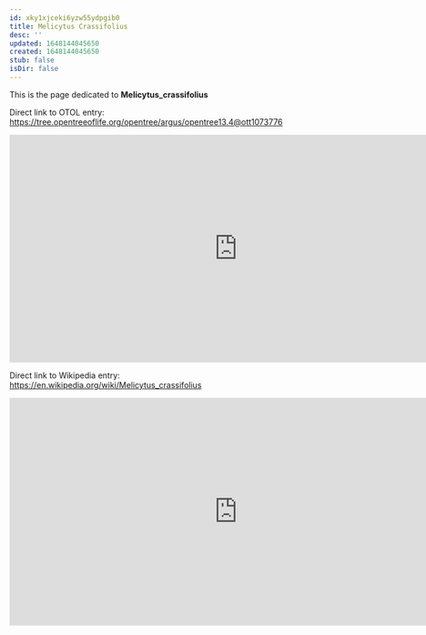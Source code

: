 ```yaml
---
id: xky1xjceki6yzw55ydpgib0
title: Melicytus Crassifolius
desc: ''
updated: 1648144045650
created: 1648144045650
stub: false
isDir: false
---
```

This is the page dedicated to **Melicytus_crassifolius**


Direct link to OTOL entry: https://tree.opentreeoflife.org/opentree/argus/opentree13.4@ott1073776



<html>
    <body>
    <iframe src="https://tree.opentreeoflife.org/opentree/argus/opentree13.4@ott1073776"
    width="800" height="400" frameborder="0" allowfullscreen> </iframe>
    </body>
</html>
    


Direct link to Wikipedia entry: https://en.wikipedia.org/wiki/Melicytus_crassifolius



<html>
    <body>
    <iframe src="https://en.wikipedia.org/wiki/Melicytus_crassifolius"
    width="800" height="400" frameborder="0" allowfullscreen> </iframe>
    </body>
</html>
    
